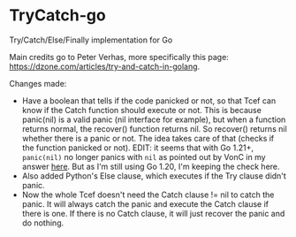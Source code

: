 # TryCatch-go
Try/Catch/Else/Finally implementation for Go

Main credits go to Peter Verhas, more specifically this page: https://dzone.com/articles/try-and-catch-in-golang.

Changes made:
- Have a boolean that tells if the code panicked or not, so that Tcef can know if the Catch function  should execute or
not. This is because panic(nil) is a valid panic (nil interface for example), but when a function returns normal, the
recover() function returns nil. So recover() returns nil whether there is a panic or not. The idea takes care of that
(checks if the function panicked or not). EDIT: it seems that with Go 1.21+, `panic(nil)` no longer panics with `nil` as
pointed out by VonC in my answer [here](https://stackoverflow.com/a/76913649/8228163). But as I'm still using Go 1.20,
I'm keeping the check here.
- Also added Python's Else clause, which executes if the Try clause didn't panic.
- Now the whole Tcef doesn't need the Catch clause != nil to catch the panic. It will always catch the panic and execute
the Catch clause if there is one. If there is no Catch clause, it will just recover the panic and do nothing.
